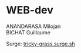 # WEB-dev

ANANDARASA Milojan  
BICHAT Guillaume

Surge: [tricky-grass.surge.sh](http://tricky-grass.surge.sh/)
